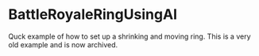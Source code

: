 # BattleRoyaleRingUsingAI
Quck example of how to set up a shrinking and moving ring. This is a very old example and is now archived. 
